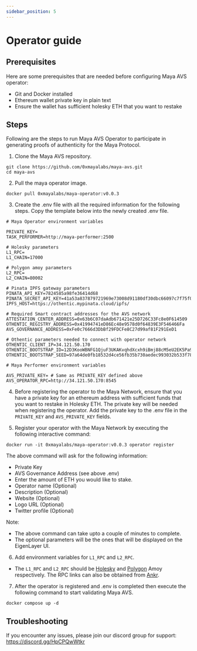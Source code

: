 ```yaml
---
sidebar_position: 5
---
```


# Operator guide

## Prerequisites

Here are some prerequisites that are needed before configuring Maya AVS operator:
- Git and Docker installed
- Ethereum wallet private key in plain text
- Ensure the wallet has sufficient holesky ETH that you want to restake

## Steps

Following are the steps to run Maya AVS Operator to participate in generating proofs of authenticity for the Maya Protocol.

1. Clone the Maya AVS repository.
```shell
git clone https://github.com/0xmayalabs/maya-avs.git
cd maya-avs
```

2. Pull the maya operator image.
```shell
docker pull 0xmayalabs/maya-operator:v0.0.3
```

3. Create the .env file with all the required information for the following steps. Copy the template below into the newly created .env file.
```
# Maya Operator environment variables

PRIVATE_KEY=
TASK_PERFORMER=http://maya-performer:2500

# Holesky parameters
L1_RPC=
L1_CHAIN=17000

# Polygon amoy parameters
L2_RPC=
L2_CHAIN=80002

# Pinata IPFS gateway parameters
PINATA_API_KEY=7824585a98fe36414d68
PINATA_SECRET_API_KEY=41a53a837879721969e73008d91180df30dbc66097c7f75f08cd5489176b43ea
IPFS_HOST=https://othentic.mypinata.cloud/ipfs/

# Required Smart contract addresses for the AVS network
ATTESTATION_CENTER_ADDRESS=0x63b6C07daAdb671421e25D726C33Fc8e0F614509
OTHENTIC_REGISTRY_ADDRESS=0x41994741eD86Ec48e9578d0f64839E3F546466Fa
AVS_GOVERNANCE_ADDRESS=0xFe0c7666d3DbBf29FDCFe8C27d99af81F291EeD1

# Othentic parameters needed to connect with operator network
OTHENTIC_CLIENT_IP=34.121.50.170
OTHENTIC_BOOTSTRAP_ID=12D3KooWBNFG1QjuF3UKAKvqhdXcxh9iBmj88cM5eU2EK5Pa91KB
OTHENTIC_BOOTSTRAP_SEED=97a64de0fb18532d4ce56fb35b730aedec993032b533f783b04c9175d465d9bf

# Maya Performer environment variables

AVS_PRIVATE_KEY= # Same as PRIVATE_KEY defined above
AVS_OPERATOR_RPC=http://34.121.50.170:8545
```

4. Before registering the operator to the Maya Network, ensure that you have a private key for an ethereum address with sufficient funds that you want to restake in Holesky ETH.
The private key will be needed when registering the operator. Add the private key to the .env file in the `PRIVATE_KEY` and `AVS_PRIVATE_KEY` fields.

5. Register your operator with the Maya Network by executing the following interactive command:
```shell
docker run -it 0xmayalabs/maya-operator:v0.0.3 operator register
```

The above command will ask for the following information:
- Private Key
- AVS Governance Address (see above .env)
- Enter the amount of ETH you would like to stake.
- Operator name (Optional)
- Description (Optional)
- Website (Optional)
- Logo URL (Optional)
- Twitter profile (Optional)

Note:
- The above command can take upto a couple of minutes to complete.
- The optional parameters will be the ones that will be displayed on the EigenLayer UI.

6. Add environment variables for `L1_RPC` and `L2_RPC`.
- The `L1_RPC` and `L2_RPC` should be [Holesky](https://github.com/eth-clients/holesky) and [Polygon](https://polygon.technology/blog/introducing-the-amoy-testnet-for-polygon-pos) Amoy respectively. The RPC links can also be obtained from [Ankr](https://ankr.com).

7. After the operator is registered and .env is completed then execute the following command to start validating Maya AVS.
```shell
docker compose up -d
```

## Troubleshooting

If you encounter any issues, please join our discord group for support: https://discord.gg/HpCPQwWtkr
